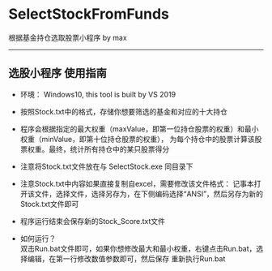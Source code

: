 # SelectStockFromFunds
根据基金持仓选取股票小程序 by max

--- 

## 选股小程序  使用指南    

* 环境： Windows10, this tool is built by VS 2019

* 按照Stock.txt中的格式，存储你想要筛选的基金和对应的十大持仓 
* 程序会根据指定的最大权重（maxValue，即第一位持仓股票的权重）和最小权重（minValue，即第十位持仓股票的权重），
   为每个持仓中的股票计算该股票权重。最终，统计所有持仓中的某只股票得分
* 注意将Stock.txt文件放在与 SelectStock.exe 同目录下 
* 注意Stock.txt中内容如果直接复制自excel，需要修改该文件格式： 
   记事本打开该文件，选择文件，选择另存为，在下侧编码选择“ANSI”，然后另存为新的Stock.txt文件即可 

* 程序运行结束会保存新的Stock_Score.txt文件 

* 如何运行？    
   双击Run.bat文件即可，如果你想修改最大和最小权重，右键点击Run.bat，选择编辑，在第一行修改数值参数即可，然后保存
   重新执行Run.bat
